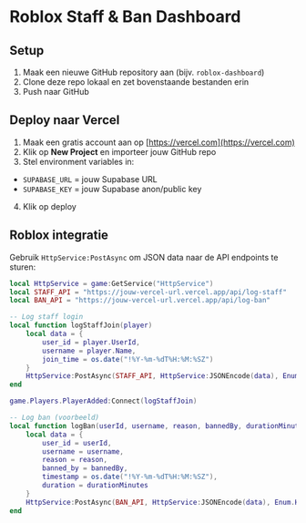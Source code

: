 # Roblox Staff & Ban Dashboard

## Setup

1. Maak een nieuwe GitHub repository aan (bijv. `roblox-dashboard`)
2. Clone deze repo lokaal en zet bovenstaande bestanden erin
3. Push naar GitHub

## Deploy naar Vercel

1. Maak een gratis account aan op [https://vercel.com](https://vercel.com)
2. Klik op **New Project** en importeer jouw GitHub repo
3. Stel environment variables in:

- `SUPABASE_URL` = jouw Supabase URL
- `SUPABASE_KEY` = jouw Supabase anon/public key

4. Klik op deploy

## Roblox integratie

Gebruik `HttpService:PostAsync` om JSON data naar de API endpoints te sturen:

```lua
local HttpService = game:GetService("HttpService")
local STAFF_API = "https://jouw-vercel-url.vercel.app/api/log-staff"
local BAN_API = "https://jouw-vercel-url.vercel.app/api/log-ban"

-- Log staff login
local function logStaffJoin(player)
    local data = {
        user_id = player.UserId,
        username = player.Name,
        join_time = os.date("!%Y-%m-%dT%H:%M:%SZ")
    }
    HttpService:PostAsync(STAFF_API, HttpService:JSONEncode(data), Enum.HttpContentType.ApplicationJson)
end

game.Players.PlayerAdded:Connect(logStaffJoin)

-- Log ban (voorbeeld)
local function logBan(userId, username, reason, bannedBy, durationMinutes)
    local data = {
        user_id = userId,
        username = username,
        reason = reason,
        banned_by = bannedBy,
        timestamp = os.date("!%Y-%m-%dT%H:%M:%SZ"),
        duration = durationMinutes
    }
    HttpService:PostAsync(BAN_API, HttpService:JSONEncode(data), Enum.HttpContentType.ApplicationJson)
end

